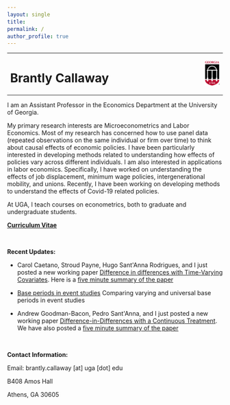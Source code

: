 ```yaml
---
layout: single
title: 
permalink: /
author_profile: true
---
```


<table style="width: 100%;">
  <tr>
	<td style="width: 90%; border-bottom:0px;"><h1>Brantly Callaway</h1></td>
	<td style="width: 10%; border-bottom:0px;"><img src="assets/images/uga-logo.png"/></td>
  </tr>
</table>

I am an Assistant Professor in the Economics Department at the University of Georgia.

My primary research interests are Microeconometrics and Labor Economics. Most of my research has concerned how to use panel data (repeated observations on the same individual or firm over time) to think about causal effects of economic policies.  I have been particularly interested in developing methods related to understanding how effects of policies vary across different individuals.  I am also interested in applications in labor economics.  Specifically, I have worked on understanding the effects of job displacement, minimum wage policies, intergenerational mobility, and unions.  Recently, I have been working on developing methods to understand the effects of Covid-19 related policies.

At UGA, I teach courses on econometrics, both to graduate and undergraduate students.

**<a href="files/Callaway-CV.pdf">Curriculum Vitae</a>**

<br>

**Recent Updates:**

* Carol Caetano, Stroud Payne, Hugo Sant'Anna Rodrigues, and I just posted a new working paper [Difference in differences with Time-Varying Covariates](https://arxiv.org/abs/2202.02903).  Here is a [five minute summary of the paper](/posts/fms-did-time-varying-covariates)

* [Base periods in event studies](https://bcallaway11.github.io/posts/event-study-universal-v-varying-base-period) Comparing varying and universal base periods in event studies

* Andrew Goodman-Bacon, Pedro Sant'Anna, and I just posted a new working paper [Difference-in-Differences with a Continuous Treatment](https://arxiv.org/abs/2107.02637).  We have also posted a [five minute summary of the paper](/posts/five-minute-did-continuous-treatment)


<br>

**Contact Information:**

Email: brantly.callaway [at] uga [dot] edu

B408 Amos Hall

Athens, GA 30605

